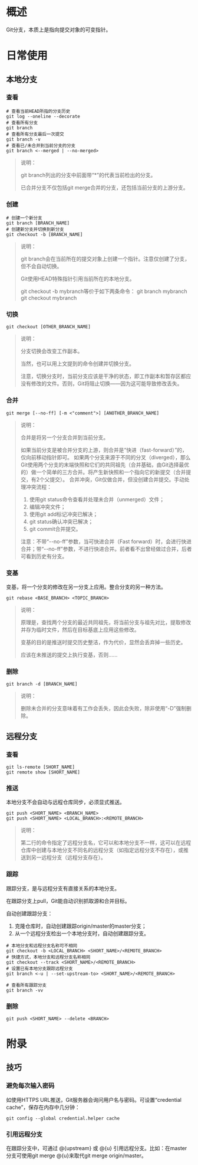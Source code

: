 # 概述

Git分支，本质上是指向提交对象的可变指针。

# 日常使用

## 本地分支
### 查看

```git
# 查看当前HEAD所指的分支历史
git log --oneline --decorate
# 查看所有分支
git branch
# 查看所有分支最后一次提交
git branch -v
# 查看已/未合并到当前分支的分支
git branch <--merged | --no-merged>
```

> 说明：
>
> git branch列出的分支中前面带“*”的代表当前检出的分支。
>
> 已合并分支不仅包括git merge合并的分支，还包括当前分支的上游分支。

### 创建

```git
# 创建一个新分支
git branch [BRANCH_NAME]
# 创建新分支并切换到新分支
git checkout -b [BRANCH_NAME]
```

> 说明：
>
> git branch会在当前所在的提交对象上创建一个指针。注意仅创建了分支，但不会自动切换。
>
> Git使用HEAD特殊指针引用当前所在的本地分支。
>
> git checkout -b mybranch等价于如下两条命令：
> git branch mybranch
> git checkout mybranch

### 切换

```git
git checkout [OTHER_BRANCH_NAME]
```

> 说明：
>
> 分支切换会改变工作副本。
>
> 当然，也可以用上文提到的命令创建并切换分支。
>
> 注意，切换分支时，当前分支应该是干净的状态，即工作副本和暂存区都应没有修改的文件。否则，Git将阻止切换——因为这可能导致修改丢失。

### 合并 

```git
git merge [--no-ff] [-m <"comment">] [ANOTHER_BRANCH_NAME]
```

> 说明：
>
> 合并是将另一个分支合并到当前分支。
>
> 如果当前分支是被合并分支的上游，则合并是“快进（fast-forward）”的，仅向前移动指针即可。
> 如果两个分支来源于不同的分叉（diverged），那么Git使用两个分支的末端快照和它们的共同祖先（合并基础，由Git选择最优的）做一个简单的三方合并。将产生新快照和一个指向它的新提交（合并提交，有2个父提交）。
> 合并冲突，Git仅做合并，但没创建合并提交。手动处理冲突流程：
>
> 1. 使用git status命令查看并处理未合并（unmerged）文件；
> 2. 编辑冲突文件；
> 3. 使用git add标记冲突已解决；
> 4. git status确认冲突已解决；
> 5. git commit合并提交。
>
> 注意：不带“--no-ff”参数，当可快进合并（Fast forward）时，会进行快进合并；带“--no-ff”参数，不进行快进合并。前者看不出曾经做过合并，后者可看到历史有分支。

### 变基

变基，将一个分支的修改在另一分支上应用。整合分支的另一种方法。

```git
git rebase <BASE_BRANCH> <TOPIC_BRANCH>
```

> 说明：
>
> 原理是，查找两个分支的最近共同祖先，将当前分支与祖先对比，提取修改并存为临时文件，然后在目标基底上应用这些修改。
>
> 变基的目的是推送时提交历史整洁，作为代价，显然会丢弃掉一些历史。
>
> 应该在未推送的提交上执行变基，否则……

### 删除

```git
git branch -d [BRANCH_NAME]
```

> 说明：
>
> 删除未合并的分支意味着有工作会丢失，因此会失败，除非使用“-D”强制删除。

## 远程分支

### 查看

```git
git ls-remote [SHORT_NAME]
git remote show [SHORT_NAME]
```

### 推送

本地分支不会自动与远程仓库同步，必须显式推送。

```git
git push <SHORT_NAME> <BRANCH_NAME>
git push <SHORT_NAME> <LOCAL_BRANCH>:<REMOTE_BRANCH>
```

> 说明：
>
> 第二行的命令指定了远程分支名，它可以和本地分支不一样，这可以在远程仓库中创建与本地分支不同名的远程分支（如指定远程分支不存在），或推送到另一远程分支（远程分支存在）。

### 跟踪

跟踪分支，是与远程分支有直接关系的本地分支。

在跟踪分支上pull，Git能自动识别抓取源和合并目标。

自动创建跟踪分支：

1. 克隆仓库时，自动创建跟踪origin/master的master分支；
2. 从一个远程分支检出一个本地分支时，自动创建跟踪分支。

```git
# 本地分支和远程分支名称可不相同
git checkout -b <LOCAL_BRANCH> <SHORT_NAME>/<REMOTE_BRANCH>
# 快捷方式，本地分支和远程分支名称相同
git checkout --track <SHORT_NAME>/<REMOTE_BRANCH>
# 设置已有本地分支跟踪远程分支
git branch <-u | --set-upstream-to> <SHORT_NAME>/<REMOTE_BRANCH>

# 查看所有跟踪分支
git branch -vv
```

### 删除

```git
git push <SHORT_NAME> --delete <BRANCH>
```

# 附录

## 技巧

### 避免每次输入密码

如使用HTTPS URL推送，Git服务器会询问用户名与密码。可设置“credential cache”，保存在内存中几分钟：

```git
git config --global credential.helper cache
```

### 引用远程分支

在跟踪分支中，可通过 @{upstream} 或 @{u} 引用远程分支。比如：在master分支可使用git merge @{u}来取代git merge origin/master。